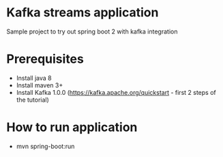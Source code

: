 # Kafka streams application
Sample project to try out spring boot 2 with kafka integration

# Prerequisites
- Install java 8
- Install maven 3+
- Install Kafka 1.0.0 (https://kafka.apache.org/quickstart - first 2 steps of the tutorial)

# How to run application
- mvn spring-boot:run
